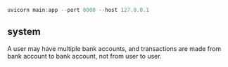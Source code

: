 

```powershell
uvicorn main:app --port 8000 --host 127.0.0.1
```

## system

A user may have multiple bank accounts, and transactions are made from bank account to bank account, not from user to user.